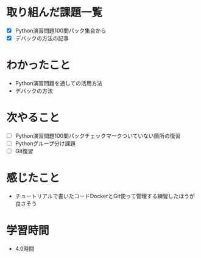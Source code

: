 # 取り組んだ課題一覧

-  [x] Python演習問題100問パック集合から
- [x] デバックの方法の記事　 

# わかったこと

- Python演習問題を通しての活用方法
- デバックの方法

# 次やること

- [ ] Python演習問題100問パックチェックマークついていない箇所の復習
- [ ] Pythonグループ分け課題
- [ ] Git復習

# 感じたこと

- チュートリアルで書いたコードDockerとGit使って管理する練習したほうが良さそう

# 学習時間

- 4.0時間